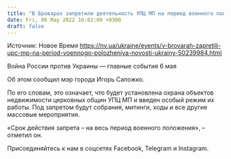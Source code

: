 ```yaml
---
title: "В Броварах запретили деятельность УПЦ МП на период военного положения — мэр"
date: Fri, 06 May 2022 16:02:00 +0300
draft: false
---
```

Источник: Новое Время https://nv.ua/ukraine/events/v-brovarah-zapretili-upc-mp-na-period-voennogo-polozheniya-novosti-ukrainy-50239984.html


Война России против Украины — главные события 6 мая

Об этом сообщил мэр города Игорь Сапожко.

По его словам, это означает, что будет установлена охрана объектов недвижимости церковных общин УПЦ МП и введен особый режим их работы. Под запретом будут собрания, митинги, ходы и все другие массовые мероприятия.

«Срок действия запрета – на весь период военного положения», – отметил он.

Присоединяйтесь к нам в соцсетях Facebook, Telegram и Instagram.
